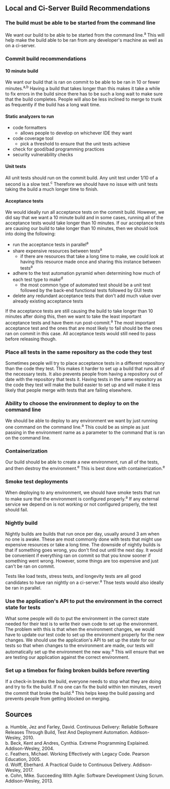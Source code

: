 ## Local and Ci-Server Build Recommendations
### The build must be able to be started from the command line
We want our build to be able to be started from the command line.<sup>a</sup> This will help make the build able to be ran from any developer's machine as well as on a ci-server.

### Commit build recommendations
#### 10 minute build
We want our build that is ran on commit to be able to be ran in 10 or fewer minutes.<sup>a,b</sup> Having a build that takes longer than this makes it take a while to fix errors in the build since there has to be such a long wait to make sure that the build completes. People will also be less inclined to merge to trunk as frequently if the build has a long wait time. 

#### Static analyzers to run
* code formatters
  * allows people to develop on whichever IDE they want
* code coverage tool
  * pick a threshold to ensure that the unit tests achieve
* check for good/bad programming practices
* security vulnerability checks

#### Unit tests
All unit tests should run on the commit build. Any unit test under 1/10 of a second is a slow test.<sup>c</sup> Therefore we should have no issue with unit tests taking the build a much longer time to finish.

#### Acceptance tests
We would ideally run all acceptance tests on the commit build. However, we did say that we want a 10 minute build and in some cases, running all of the acceptance tests would take longer than 10 minutes. If our acceptance tests are causing our build to take longer than 10 minutes, then we should look into doing the following:
* run the acceptance tests in parallel<sup>a</sup>
* share expensive resources between tests<sup>a</sup>
  * if there are resources that take a long time to make, we could look at having this resource made once and sharing this instance between tests<sup>a</sup>
* adhere to the test automation pyramid when determining how much of each test type to make<sup>d</sup>
  * the most common type of automated test should be a unit test followed by the back-end functional tests followed by GUI tests
* delete any redundant acceptance tests that don't add much value over already existing acceptance tests

If the acceptance tests are still causing the build to take longer than 10 minutes after doing this, then we want to take the least important acceptance tests and have them run post-commit.<sup>a</sup> The most important acceptance test and the ones that are most likely to fail should be the ones ran on commit in this case. All acceptance tests would still need to pass before releasing though.

### Place all tests in the same repository as the code they test
Sometimes people will try to place acceptance tests in a different repository than the code they test. This makes it harder to set up a build that runs all of the necessary tests. It also prevents people from having a repository out of date with the repository that tests it. Having tests in the same repository as the code they test will make the build easier to set up and will make it less likely that people merge with tests that are failing elsewhere.

### Ability to choose the environment to deploy to on the command line
We should be able to deploy to any environment we want by just running one command on the command line.<sup>a</sup> This could be as simple as just passing in the environment name as a parameter to the command that is ran on the command line.

### Containerization
Our build should be able to create a new environment, run all of the tests, and then destroy the environment.<sup>e</sup> This is best done with containerization.<sup>e</sup>

### Smoke test deployments
When deploying to any environment, we should have smoke tests that run to make sure that the environment is configured properly.<sup>a</sup> If any external service we depend on is not working or not configured properly, the test should fail.

### Nightly build
Nightly builds are builds that run once per day, usually around 3 am when no one is awake. These are most commonly done with tests that might use expensive resources or take a long time. The downside of nightly builds is that if something goes wrong, you don't find out until the next day. It would be convenient if everything ran on commit so that you know sooner if something went wrong. However, some things are too expensive and just can't be ran on commit.

Tests like load tests, stress tests, and longevity tests are all good candidates to have ran nightly on a ci-server.<sup>a</sup> Thse tests would also ideally be ran in parallel.

### Use the application's API to put the environment in the correct state for tests
What some people will do to put the environment in the correct state needed for their test is to write their own code to set up the environment. The problem with this is that when the environment changes, we would have to update our test code to set up the environment properly for the new changes. We should use the application's API to set up the state for our tests so that when changes to the environment are made, our tests will automatically set up the environment the new way.<sup>a</sup> This will ensure that we are testing our application against the correct environment.

### Set up a timebox for fixing broken builds before reverting
If a check-in breaks the build, everyone needs to stop what they are doing and try to fix the build. If no one can fix the build within ten minutes, revert the commit that broke the build.<sup>a</sup> This helps keep the build passing and prevents people from getting blocked on merging.

## Sources
a. Humble, Jez and Farley, David. Continuous Delivery: Reliable Software Releases Through Build, Test And Deployment Automation. Addison-Wesley, 2010.  
b. Beck, Kent and Andres, Cynthia. Extreme Programming Explained. Addison-Wesley, 2004.  
c. Feathers, Michael. Working Effectively with Legacy Code. Pearson Education, 2005.  
d. Wolff, Eberhard. A Practical Guide to Continuous Delivery. Addison-Wesley, 2017.  
e. Cohn, Mike. Succeeding With Agile: Software Development Using Scrum. Addison-Wesley, 2013.
